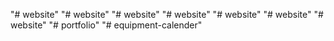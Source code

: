"# website" 
"# website" 
"# website" 
"# website" 
"# website" 
"# website" 
"# website" 
"# portfolio" 
"# equipment-calender" 
